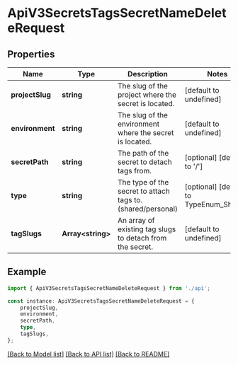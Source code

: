 # ApiV3SecretsTagsSecretNameDeleteRequest


## Properties

Name | Type | Description | Notes
------------ | ------------- | ------------- | -------------
**projectSlug** | **string** | The slug of the project where the secret is located. | [default to undefined]
**environment** | **string** | The slug of the environment where the secret is located. | [default to undefined]
**secretPath** | **string** | The path of the secret to detach tags from. | [optional] [default to '/']
**type** | **string** | The type of the secret to attach tags to. (shared/personal) | [optional] [default to TypeEnum_Shared]
**tagSlugs** | **Array&lt;string&gt;** | An array of existing tag slugs to detach from the secret. | [default to undefined]

## Example

```typescript
import { ApiV3SecretsTagsSecretNameDeleteRequest } from './api';

const instance: ApiV3SecretsTagsSecretNameDeleteRequest = {
    projectSlug,
    environment,
    secretPath,
    type,
    tagSlugs,
};
```

[[Back to Model list]](../README.md#documentation-for-models) [[Back to API list]](../README.md#documentation-for-api-endpoints) [[Back to README]](../README.md)
